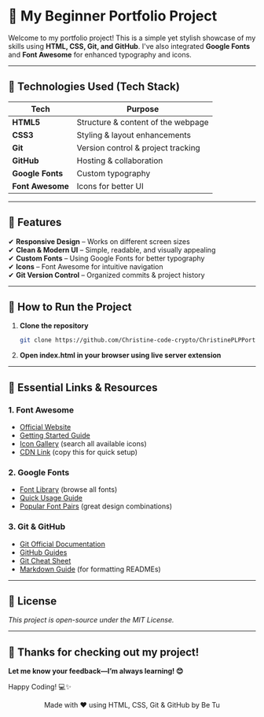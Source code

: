 # 🚀 My Beginner Portfolio Project

Welcome to my portfolio project! This is a simple yet stylish showcase of my skills using **HTML, CSS, Git, and GitHub**.
I've also integrated **Google Fonts** and **Font Awesome** for enhanced typography and icons.

---

## 📌 Technologies Used (Tech Stack)

| **Tech**         | **Purpose**                        |
| ---------------- | ---------------------------------- |
| **HTML5**        | Structure & content of the webpage |
| **CSS3**         | Styling & layout enhancements      |
| **Git**          | Version control & project tracking |
| **GitHub**       | Hosting & collaboration            |
| **Google Fonts** | Custom typography                  |
| **Font Awesome** | Icons for better UI                |

---

## 🎨 Features

✔ **Responsive Design** – Works on different screen sizes  
✔ **Clean & Modern UI** – Simple, readable, and visually appealing  
✔ **Custom Fonts** – Using Google Fonts for better typography  
✔ **Icons** – Font Awesome for intuitive navigation  
✔ **Git Version Control** – Organized commits & project history

---

## 🚀 How to Run the Project

1. **Clone the repository**

   ```bash
   git clone https://github.com/Christine-code-crypto/ChristinePLPPortfolio.git

   ```

2. **Open index.html in your browser using live server extension**

---

## 🔗 Essential Links & Resources

### 1. Font Awesome

- [Official Website](https://fontawesome.com)
- [Getting Started Guide](https://fontawesome.com/docs/web/setup/get-started)
- [Icon Gallery](https://fontawesome.com/icons) (search all available icons)
- [CDN Link](https://cdnjs.cloudflare.com/ajax/libs/font-awesome/6.4.0/css/all.min.css) (copy this for quick setup)

### 2. Google Fonts

- [Font Library](https://fonts.google.com) (browse all fonts)
- [Quick Usage Guide](https://developers.google.com/fonts/docs/getting_started)
- [Popular Font Pairs](https://fonts.google.com/knowledge) (great design combinations)

### 3. Git & GitHub

- [Git Official Documentation](https://git-scm.com/doc)
- [GitHub Guides](https://guides.github.com)
- [Git Cheat Sheet](https://training.github.com/downloads/github-git-cheat-sheet/)
- [Markdown Guide](https://guides.github.com/features/mastering-markdown/) (for formatting READMEs)

---

## 📜 License

_This project is open-source under the MIT License._

---

## 🌟 Thanks for checking out my project!

**Let me know your feedback—I’m always learning! 😊**

Happy Coding! 💻✨

<div align="center"> Made with ❤️ using HTML, CSS, Git & GitHub by Be Tu</div>
